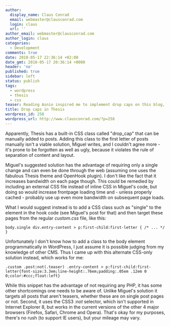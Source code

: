```yaml
---
author:
  display_name: Claus Conrad
  email: webmaster@clausconrad.com
  login: claus
  url: ''
author_email: webmaster@clausconrad.com
author_login: claus
categories:
  - Development
comments: true
date: 2010-05-17 22:36:14 +02:00
date_gmt: 2010-05-17 20:36:14 +0000
header: 'no'
published: true
sidebar: left
status: publish
tags:
  - wordpress
  - thesis
  - css
teaser: Reading Asnio inspired me to implement drop caps on this blog, and searching for an easy way to add them I came across Miguel's post on <a href="http://webhole.net/2009/11/03/thesis-theme-tip-how-to-add-drop-caps-to-all-posts/">adding drop caps to all posts  in Thesis</a> at once.
title: Drop caps in Thesis
wordpress_id: 258
wordpress_url: http://www.clausconrad.com/?p=258
---
```

Apparently, Thesis has a built-in CSS class called "drop_cap" that can be manually added to posts. Adding this class to the first letter of posts manually isn't a viable solution, Miguel writes, and I couldn't agree more - it's prone to be forgotten as well as ugly, because it violates the rule of separation of content and layout.

Miguel's suggested solution has the advantage of requiring only a single change and can even be done through the web (assuming one uses the fabulous Thesis theme and OpenHook plugin). I don't like the fact that it increases bandwidth on each page though. This could be remedied by including an external CSS file instead of inline CSS in Miguel's code, but doing so would increase frontpage loading time and - unless properly cached - probably use up even more bandwidth on subsequent page loads.

What I would suggest instead is to add a CSS class such as "single" to the element in the hook code (see Miguel's post for that) and then target these pages from the regular _custom.css_ file, like this:

`body.single div.entry-content > p:first-child:first-letter { /* ... */ }`

Unfortunately I don't know how to add a class to the body element programmatically in WordPress, I just assume it is possible judging from my knowledge of other CMS. Thus I came up with this alternate CSS-only solution instead, which works for me:

`.custom .post:not(.teaser) .entry-content > p:first-child:first-letter{font-size:3.3em;line-height:.76em;padding:.05em .12em 0 0;color:#ccc;float:left}`

While this snippet has the advantage of not requiring any PHP, it has some other shortcomings one needs to be aware of. Unlike Miguel's solution it targets all posts that aren't teasers, whether these are on single post pages or not. Second, it uses the CSS3 _:not_ selector, which isn't supported in Internet Explorer 8, but works in the current versions of the other 4 major browsers (Firefox, Safari, Chrome and Opera). That's okay for my purposes, there's no rush (to support IE users), but your mileage may vary.
